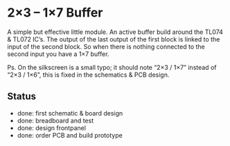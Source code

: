 # 2×3 – 1×7 Buffer

A simple but effective little module. An active buffer build around the TL074 & TL072 IC’s. The output of the last output of the first block is linked to the input of the second block. So when there is nothing connected to the second input you have a 1×7 buffer.

Ps. On the silkscreen is a small typo; it should note “2×3 / 1×7” instead of “2×3 / 1×6”, this is fixed in the schematics & PCB design.

## Status

- done: first schematic & board design
- done: breadboard and test
- done: design frontpanel
- done: order PCB and build prototype